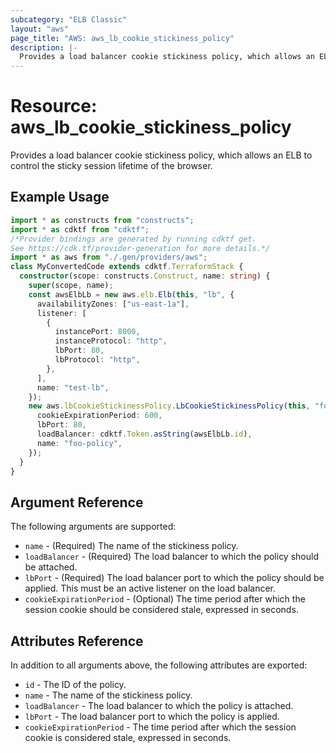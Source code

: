 ```yaml
---
subcategory: "ELB Classic"
layout: "aws"
page_title: "AWS: aws_lb_cookie_stickiness_policy"
description: |-
  Provides a load balancer cookie stickiness policy, which allows an ELB to control the sticky session lifetime of the browser.
---
```


# Resource: aws_lb_cookie_stickiness_policy

Provides a load balancer cookie stickiness policy, which allows an ELB to control the sticky session lifetime of the browser.

## Example Usage

```typescript
import * as constructs from "constructs";
import * as cdktf from "cdktf";
/*Provider bindings are generated by running cdktf get.
See https://cdk.tf/provider-generation for more details.*/
import * as aws from "./.gen/providers/aws";
class MyConvertedCode extends cdktf.TerraformStack {
  constructor(scope: constructs.Construct, name: string) {
    super(scope, name);
    const awsElbLb = new aws.elb.Elb(this, "lb", {
      availabilityZones: ["us-east-1a"],
      listener: [
        {
          instancePort: 8000,
          instanceProtocol: "http",
          lbPort: 80,
          lbProtocol: "http",
        },
      ],
      name: "test-lb",
    });
    new aws.lbCookieStickinessPolicy.LbCookieStickinessPolicy(this, "foo", {
      cookieExpirationPeriod: 600,
      lbPort: 80,
      loadBalancer: cdktf.Token.asString(awsElbLb.id),
      name: "foo-policy",
    });
  }
}

```

## Argument Reference

The following arguments are supported:

* `name` - (Required) The name of the stickiness policy.
* `loadBalancer` - (Required) The load balancer to which the policy
  should be attached.
* `lbPort` - (Required) The load balancer port to which the policy
  should be applied. This must be an active listener on the load
balancer.
* `cookieExpirationPeriod` - (Optional) The time period after which
  the session cookie should be considered stale, expressed in seconds.

## Attributes Reference

In addition to all arguments above, the following attributes are exported:

* `id` - The ID of the policy.
* `name` - The name of the stickiness policy.
* `loadBalancer` - The load balancer to which the policy is attached.
* `lbPort` - The load balancer port to which the policy is applied.
* `cookieExpirationPeriod` - The time period after which the session cookie is considered stale, expressed in seconds.

<!-- cache-key: cdktf-0.17.0-pre.15 input-b214f9aeb6e93bff5b60ee89049027681d66406c5e56493bf378bc8459f58347 -->